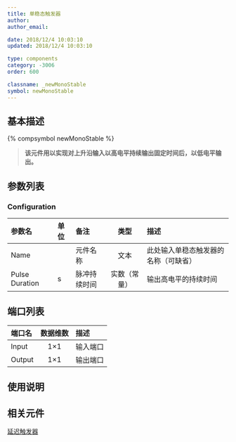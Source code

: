 ```yaml
---
title: 单稳态触发器
author:
author_email:

date: 2018/12/4 10:03:10
updated: 2018/12/4 10:03:10

type: components
category: -3006
order: 600

classname: _newMonoStable
symbol: newMonoStable
---
```


## 基本描述

{% compsymbol newMonoStable %}

> **该元件用以实现对上升沿输入以高电平持续输出固定时间后，以低电平输出。**

## 参数列表

### Configuration

| 参数名         | 单位 | 备注         |     类型     | 描述                                 |
| :------------- | :--- | :----------- | :----------: | :----------------------------------- |
| Name           |      | 元件名称     |     文本     | 此处输入单稳态触发器的名称（可缺省） |
| Pulse Duration | s    | 脉冲持续时间 | 实数（常量） | 输出高电平的持续时间                 |

## 端口列表

| 端口名 | 数据维数 | 描述     |
| :----- | :------: | :------- |
| Input  |   1×1    | 输入端口 |
| Output |   1×1    | 输出端口 |

## 使用说明

## 相关元件

[延迟触发器](comp_newBinaryDelay.html)
